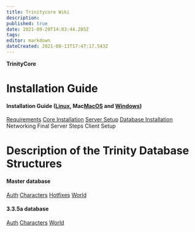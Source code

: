 ```yaml
---
title: Trinitycore Wiki
description: 
published: true
date: 2021-09-20T14:03:44.285Z
tags: 
editor: markdown
dateCreated: 2021-08-13T17:47:17.543Z
---
```


**TrinityCore**

# Installation Guide

#### Installation Guide ([Linux](/install/requirements/linux), Mac[MacOS](/install/requirements/macos) and [Windows](/install/requirements/windows))

[Requirements](/install/requirements/home)
[Core Installation](/install/Core-Installation/home)
[Server Setup](/install/Server-Setup)
[Database Installation](/install/Database-Installation)
Networking
Final Server Steps
Client Setup


# Description of the Trinity Database Structures
#### Master database
[Auth](/database/master/auth/home)
[Characters](/database/master/characters/home)
[Hotfixes](/database/master/hotfixes/home)
[World](/database/master/world/home)

#### 3.3.5a database
[Auth](/database/335/auth/home)
[Characters](/database/335/characters/home)
[World](/database/335/world/home)

